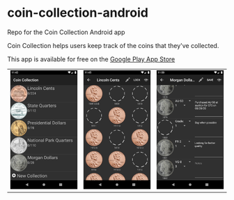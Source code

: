 # coin-collection-android
Repo for the Coin Collection Android app

Coin Collection helps users keep track of the coins that they've collected.

This app is available for free on the [Google Play App Store](https://play.google.com/store/apps/details?id=com.spencerpages)

<style>
table {
    border-collapse: collapse;
}
table, th, td {
   border: 0px;
}
</style>
<table>
    <tr>
        <td><img src="./images/screen1.png" alt="Coin Collection Home" width="200"/></td>
        <td><img src="./images/screen2.png" alt="Coin Collection Page Simple" width="200"/></td>
        <td><img src="./images/screen4.png" alt="Coin Collection Page Advanced" width="200"/></td>
    </tr>
</table>


